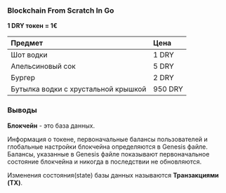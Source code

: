 ### Blockchain From Scratch In Go

**1 DRY токен = 1€**

| Предмет                             | Цена    |
|:------------------------------------|:--------|
| Шот водки                           | 1 DRY   |
| Апельсиновый сок                    | 5 DRY   |
| Бургер                              | 2 DRY   |
| Бутылка водки с хрустальной крышкой | 950 DRY |

### Выводы

**Блокчейн** - это база данных.

Информация о токене, первоначальные балансы пользователей 
и глобальные настройки блокчейна определяются в Genesis файле.
Балансы, указанные в Genesis файле показывают первоначальное состояние 
блокчейна и никогда в последствии не обновляются.

Изменения состояния(state) базы данных называются **Транзакциями (TX)**.
